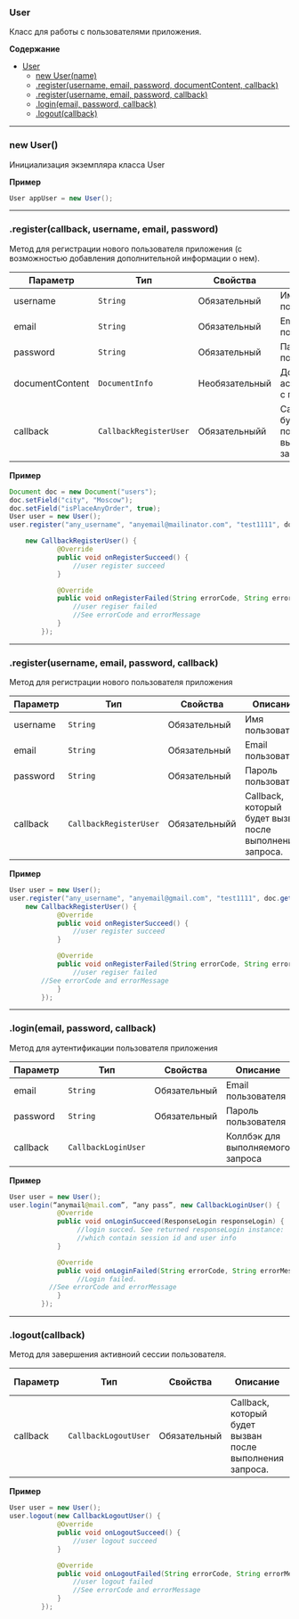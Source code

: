 <a name="User"></a>

### User
Класс для работы с пользователями приложения.

**Содержание**
* [User](#User)
    * [new User(name)](#User_new)
    * [.register(username, email,  password,  documentContent,  callback)](#User+register1) 
    * [.register(username, email, password, callback)](#User+register2)
    * [.login(email, password, callback)](#User+login)
    * [.logout(callback)](#User+logout)

----------------------------------------------------------------------------------------------

<a name="User_new"></a>

### new User()

Инициализация экземпляра класса User

**Пример** 
```Java
User appUser = new User();
```

----------------------------------------------------------------------------------------------
<a name="User+register1"></a>

### .register(callback, username, email, password)

Метод для регистрации нового пользователя приложения (с возможностью добавления дополнительной информации о нем).

| Параметр  | Тип                              | Свойства     | Описание                         | Пример значения |
| --------- | -------------------------------- | ------------ | -------------------------------- | --------------- |
| username  | <code>String</code>              | Обязательный | Имя пользователя                 | "Username"                     | 
| email     | <code>String</code>              | Обязательный | Email пользователя               | "user@domain.zone"          | 
| password  | <code>String</code>              | Обязательный | Пароль пользователя              | "CorrectHorseBatteryStaple" |
| documentContent  | <code>DocumentInfo</code>  | Необязательный | Документ, ассоциированный с пользователем | см.пример ниже |
| callback  | <code>CallbackRegisterUser</code> | Обязательныйй | Callback, который будет вызван после выполнения запроса. | см.пример ниже  |


**Пример** 
```Java
Document doc = new Document("users");
doc.setField("city", "Moscow");
doc.setField("isPlaceAnyOrder", true);
User user = new User();
user.register("any_username", "anyemail@mailinator.com", "test1111", doc.getDocumentContent(), 

    new CallbackRegisterUser() {
            @Override
            public void onRegisterSucceed() {
                //user register succeed
            }

            @Override
            public void onRegisterFailed(String errorCode, String errorMessage) {
                //user regiser failed
                //See errorCode and errorMessage
            }
        });

```

----------------------------------------------------------------------------------------------
<a name="User+register2"></a>

### .register(username, email, password, callback)

Метод для регистрации нового пользователя приложения

| Параметр  | Тип                              | Свойства     | Описание                         | Пример значения |
| --------- | -------------------------------- | ------------ | -------------------------------- | --------------- |
| username  | <code>String</code>              | Обязательный | Имя пользователя                 | "Jovan"                     | 
| email     | <code>String</code>              | Обязательный | Email пользователя               | "user@domain.zone"          | 
| password  | <code>String</code>              | Обязательный | Пароль пользователя              | "CorrectHorseBatteryStaple" |
| callback  | <code>CallbackRegisterUser</code> | Обязательныйй | Callback, который будет вызван после выполнения запроса. |  см.пример ниже |


**Пример** 
```Java
User user = new User();
user.register("any_username", "anyemail@gmail.com", "test1111", doc.getDocumentContent(), 
    new CallbackRegisterUser() {
            @Override
            public void onRegisterSucceed() {
                //user register succeed
            }

            @Override
            public void onRegisterFailed(String errorCode, String errorMessage) {
                //user regiser failed
        //See errorCode and errorMessage
            }
        });
```


----------------------------------------------------------------------------------------------
<a name="User+login"></a>

### .login(email, password, callback)

Метод для аутентификации пользователя приложения

| Параметр  | Тип                              | Свойства     | Описание                         | Пример значения |
| --------- | -------------------------------- | ------------ | -------------------------------- | --------------- |
| email     | <code>String</code>              | Обязательный | Email пользователя               | "user@domain.zone" | 
| password  | <code>String</code>              | Обязательный | Пароль пользователя              | "CorrectHorseBatteryStaple" |
| callback  | <code>CallbackLoginUser</code> |  | Коллбэк для выполняемого запроса |  см.пример ниже  | 


**Пример** 
```Java
User user = new User();
user.login(“anymail@mail.com”, “any pass”, new CallbackLoginUser() {
            @Override
            public void onLoginSucceed(ResponseLogin responseLogin) {
                 //login succed. See returned responseLogin instance:
                 //which contain session id and user info   
            }

            @Override
            public void onLoginFailed(String errorCode, String errorMessage) {
                 //Login failed. 
          //See errorCode and errorMessage
            }
        });

```
----------------------------------------------------------------------------------------------
<a name="User+logout"></a>

### .logout(callback)

Метод для завершения активноий сессии пользователя.

| Параметр  | Тип                              | Свойства     | Описание                         | Пример значения |
| --------- | -------------------------------- | ------------ | -------------------------------- | --------------- |
| callback  | <code>CallbackLogoutUser</code> | Обязательный | Callback, который будет вызван после выполнения запроса.   |       см.пример ниже          | 


**Пример** 
```Java
User user = new User();
user.logout(new CallbackLogoutUser() {
            @Override
            public void onLogoutSucceed() {
                //user logout succeed
            }

            @Override
            public void onLogoutFailed(String errorCode, String errorMessage) {
                //user logout failed
                //See errorCode and errorMessage
            }
        });

```
